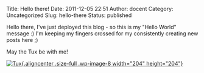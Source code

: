 Title: Hello there!
Date: 2011-12-05 22:51
Author: docent
Category: Uncategorized
Slug: hello-there
Status: published

Hello there, I've just deployed this blog - so this is my "Hello World"
message :) I'm keeping my fingers crossed for my consistently creating
new posts here ;)

May the Tux be with me!

[![](http://maciek.lasyk.info/sysop/wp-content/uploads/2011/12/images.jpg "Tux"){.aligncenter
.size-full .wp-image-8 width="204"
height="204"}](http://maciek.lasyk.info/sysop/wp-content/uploads/2011/12/images.jpg)
